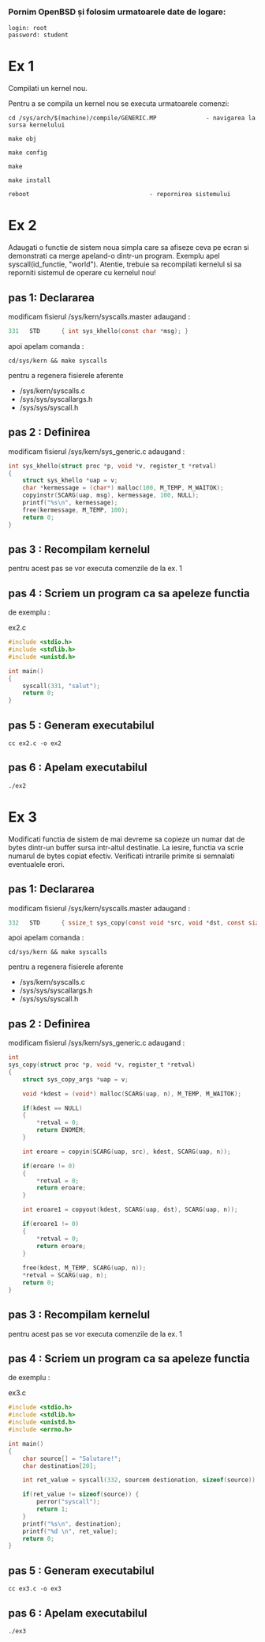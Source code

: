 ### Pornim OpenBSD și folosim urmatoarele date de logare:

 	login: root
  	password: student

# Ex 1 

Compilati un kernel nou.


Pentru a se compila un kernel nou se executa urmatoarele comenzi:

```ssh-session
cd /sys/arch/$(machine)/compile/GENERIC.MP				- navigarea la sursa kernelului

make obj								

make config

make

make install					

reboot									- repornirea sistemului
```

# Ex 2

Adaugati o functie de sistem noua simpla care sa afiseze ceva pe ecran si
demonstrati ca merge apeland-o dintr-un program. Exemplu apel
syscall(id_functie, "world"). 
Atentie, trebuie sa recompilati kernelul si sa reporniti sistemul de operare cu kernelul nou!


## pas 1: Declararea

modificam fisierul /sys/kern/syscalls.master adaugand :

```c
331   STD      { int sys_khello(const char *msg); }
```

apoi apelam comanda :

```ssh_session
cd/sys/kern && make syscalls
```
pentru a regenera fisierele aferente 

  - /sys/kern/syscalls.c
  - /sys/sys/syscallargs.h
  - /sys/sys/syscall.h

## pas 2 : Definirea 

modificam fisierul /sys/kern/sys_generic.c adaugand :

```c
int sys_khello(struct proc *p, void *v, register_t *retval)
{
    struct sys_khello *uap = v;
    char *kermessage = (char*) malloc(100, M_TEMP, M_WAITOK);
    copyinstr(SCARG(uap, msg), kermessage, 100, NULL);
    printf("%s\n", kermessage);
    free(kermessage, M_TEMP, 100);
    return 0;
}
```

## pas 3 : Recompilam kernelul 

pentru acest pas se vor executa comenzile de la ex. 1

## pas 4 : Scriem un program ca sa apeleze functia

de exemplu : 

ex2.c 

```c
#include <stdio.h>
#include <stdlib.h>
#include <unistd.h>

int main()
{
	syscall(331, "salut");
	return 0;
}
```

## pas 5 : Generam executabilul

```ssh-session
cc ex2.c -o ex2
```

## pas 6 : Apelam executabilul

```ssh-session
./ex2
```



# Ex 3

Modificati functia de sistem de mai devreme sa copieze un numar dat de
bytes dintr-un buffer sursa intr-altul destinatie. La iesire, functia va scrie
numarul de bytes copiat efectiv. Verificati intrarile primite si semnalati
eventualele erori.




## pas 1: Declararea

modificam fisierul /sys/kern/syscalls.master adaugand :

```c
332   STD      { ssize_t sys_copy(const void *src, void *dst, const size_t n); }
```

apoi apelam comanda :

```ssh_session
cd/sys/kern && make syscalls
```
pentru a regenera fisierele aferente 

  - /sys/kern/syscalls.c
  - /sys/sys/syscallargs.h
  - /sys/sys/syscall.h

## pas 2 : Definirea 

modificam fisierul /sys/kern/sys_generic.c adaugand :

```c
int
sys_copy(struct proc *p, void *v, register_t *retval)
{
	struct sys_copy_args *uap = v;

	void *kdest = (void*) malloc(SCARG(uap, n), M_TEMP, M_WAITOK);

	if(kdest == NULL)
	{
		*retval = 0;
		return ENOMEM;
	}

	int eroare = copyin(SCARG(uap, src), kdest, SCARG(uap, n));

	if(eroare != 0)
	{
		*retval = 0;
		return eroare;
	}

	int eroare1 = copyout(kdest, SCARG(uap, dst), SCARG(uap, n));

	if(eroare1 != 0)
	{
		*retval = 0;
		return eroare;
	}
	
	free(kdest, M_TEMP, SCARG(uap, n));
	*retval = SCARG(uap, n);
	return 0;
}
```


## pas 3 : Recompilam kernelul 

pentru acest pas se vor executa comenzile de la ex. 1

## pas 4 : Scriem un program ca sa apeleze functia

de exemplu : 

ex3.c 

```c
#include <stdio.h>
#include <stdlib.h>
#include <unistd.h>
#include <errno.h>

int main()
{
	char source[] = "Salutare!";
	char destination[20];

	int ret_value = syscall(332, sourcem destionation, sizeof(source));

	if(ret_value != sizeof(source)) {
		perror("syscall");
		return 1;
	}
	printf("%s\n", destination);
	printf("%d \n", ret_value);
	return 0;
}
```

## pas 5 : Generam executabilul

```ssh-session
cc ex3.c -o ex3
```

## pas 6 : Apelam executabilul

```ssh-session
./ex3
```











